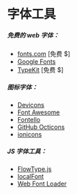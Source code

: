 # 字体工具

##### 免费的 web 字体：

* [fonts.com](http://www.fonts.com/) [免费 $]
* [Google Fonts](http://fortawesome.github.io/Font-Awesome/)
* [TypeKit](https://typekit.com) [免费 $]

##### 图标字体：

* [Devicons](http://vorillaz.github.io/devicons/#/main)
* [Font Awesome](http://fortawesome.github.io/Font-Awesome/)
* [Fontello](http://fontello.com/)
* [GitHub Octicons](https://octicons.github.com/)
* [ionicons](http://ionicons.com/)

##### JS 字体工具：

* [FlowType.js](http://simplefocus.com/flowtype/)
* [localFont](https://github.com/jaicab/localFont)
* [Web Font Loader](https://github.com/typekit/webfontloader)










































 






